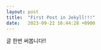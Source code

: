 ```yaml
---
layout: post
title:  "First Post in Jekyll!!!"
date:   2023-09-22 16:44:28 +0900
---
```

글 한번 써봅니다!!
